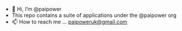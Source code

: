 - 👋 Hi, I’m @paipower
- This repo contains a suite of applications under the @paipower org
- 📫 How to reach me ... paipoweruk@gmail.com

<!---
paipower/paipower is a ✨ special ✨ repository because its `README.md` (this file) appears on your GitHub profile.
You can click the Preview link to take a look at your changes. Some changes
--->
